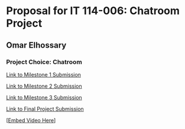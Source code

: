 # Proposal for IT 114-006: Chatroom Project

## Omar Elhossary

### Project Choice: Chatroom

[Link to Milestone 1 Submission](https://github.com/WayguBeef5/OWE-114-006/blob/main/owe_it114-project-milestone-1_IT114-006-S2024.pdf)

[Link to Milestone 2 Submission](https://github.com/WayguBeef5/OWE-114-006/blob/main/owe_it114-milestone-2-chatroom-2024_IT114-006-S2024.pdf)

[Link to Milestone 3 Submission](https://github.com/WayguBeef5/OWE-114-006/blob/main/Project/owe_it114-chatroom-milestone-3-2024_IT114-006-S2024.pdf)

[Link to Final Project Submission](https://github.com/WayguBeef5/OWE-114-006/blob/main/Project/owe_it114-chatroom-milestone-4-2024_IT114-006-S2024.pdf)

[[Embed Video Here](https://studio.youtube.com/video/QyCPKC5iOfw/edit)]